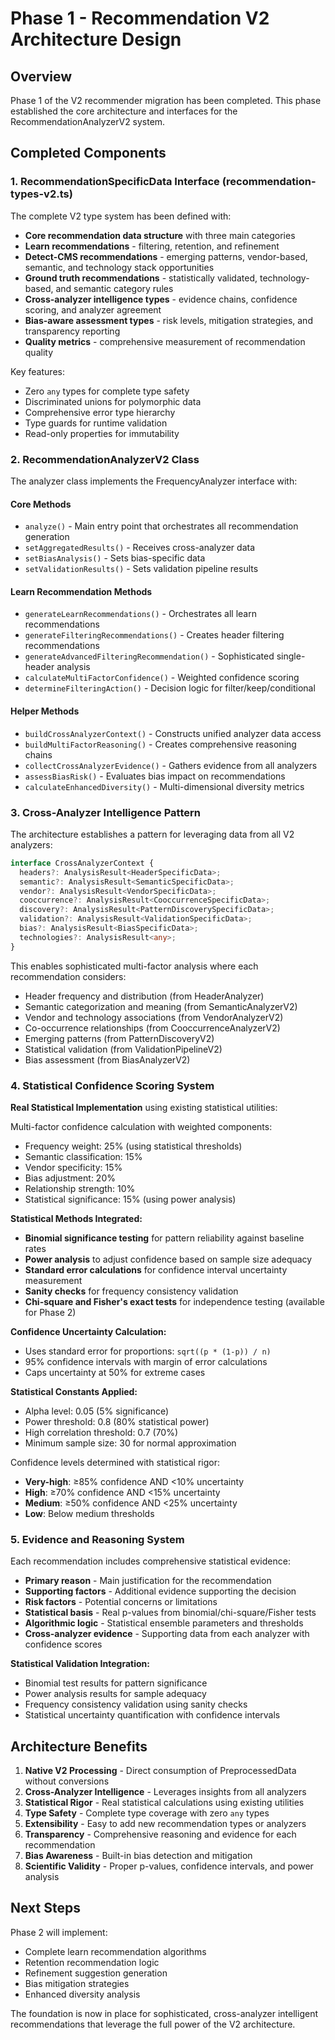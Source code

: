 # Phase 1 - Recommendation V2 Architecture Design

## Overview

Phase 1 of the V2 recommender migration has been completed. This phase established the core architecture and interfaces for the RecommendationAnalyzerV2 system.

## Completed Components

### 1. RecommendationSpecificData Interface (recommendation-types-v2.ts)

The complete V2 type system has been defined with:
- **Core recommendation data structure** with three main categories
- **Learn recommendations** - filtering, retention, and refinement
- **Detect-CMS recommendations** - emerging patterns, vendor-based, semantic, and technology stack opportunities
- **Ground truth recommendations** - statistically validated, technology-based, and semantic category rules
- **Cross-analyzer intelligence types** - evidence chains, confidence scoring, and analyzer agreement
- **Bias-aware assessment types** - risk levels, mitigation strategies, and transparency reporting
- **Quality metrics** - comprehensive measurement of recommendation quality

Key features:
- Zero `any` types for complete type safety
- Discriminated unions for polymorphic data
- Comprehensive error type hierarchy
- Type guards for runtime validation
- Read-only properties for immutability

### 2. RecommendationAnalyzerV2 Class

The analyzer class implements the FrequencyAnalyzer<RecommendationSpecificData> interface with:

#### Core Methods
- `analyze()` - Main entry point that orchestrates all recommendation generation
- `setAggregatedResults()` - Receives cross-analyzer data
- `setBiasAnalysis()` - Sets bias-specific data
- `setValidationResults()` - Sets validation pipeline results

#### Learn Recommendation Methods
- `generateLearnRecommendations()` - Orchestrates all learn recommendations
- `generateFilteringRecommendations()` - Creates header filtering recommendations
- `generateAdvancedFilteringRecommendation()` - Sophisticated single-header analysis
- `calculateMultiFactorConfidence()` - Weighted confidence scoring
- `determineFilteringAction()` - Decision logic for filter/keep/conditional

#### Helper Methods
- `buildCrossAnalyzerContext()` - Constructs unified analyzer data access
- `buildMultiFactorReasoning()` - Creates comprehensive reasoning chains
- `collectCrossAnalyzerEvidence()` - Gathers evidence from all analyzers
- `assessBiasRisk()` - Evaluates bias impact on recommendations
- `calculateEnhancedDiversity()` - Multi-dimensional diversity metrics

### 3. Cross-Analyzer Intelligence Pattern

The architecture establishes a pattern for leveraging data from all V2 analyzers:

```typescript
interface CrossAnalyzerContext {
  headers?: AnalysisResult<HeaderSpecificData>;
  semantic?: AnalysisResult<SemanticSpecificData>;
  vendor?: AnalysisResult<VendorSpecificData>;
  cooccurrence?: AnalysisResult<CooccurrenceSpecificData>;
  discovery?: AnalysisResult<PatternDiscoverySpecificData>;
  validation?: AnalysisResult<ValidationSpecificData>;
  bias?: AnalysisResult<BiasSpecificData>;
  technologies?: AnalysisResult<any>;
}
```

This enables sophisticated multi-factor analysis where each recommendation considers:
- Header frequency and distribution (from HeaderAnalyzer)
- Semantic categorization and meaning (from SemanticAnalyzerV2)
- Vendor and technology associations (from VendorAnalyzerV2)
- Co-occurrence relationships (from CooccurrenceAnalyzerV2)
- Emerging patterns (from PatternDiscoveryV2)
- Statistical validation (from ValidationPipelineV2)
- Bias assessment (from BiasAnalyzerV2)

### 4. Statistical Confidence Scoring System

**Real Statistical Implementation** using existing statistical utilities:

Multi-factor confidence calculation with weighted components:
- Frequency weight: 25% (using statistical thresholds)
- Semantic classification: 15%
- Vendor specificity: 15%
- Bias adjustment: 20%
- Relationship strength: 10%
- Statistical significance: 15% (using power analysis)

**Statistical Methods Integrated:**
- **Binomial significance testing** for pattern reliability against baseline rates
- **Power analysis** to adjust confidence based on sample size adequacy
- **Standard error calculations** for confidence interval uncertainty measurement
- **Sanity checks** for frequency consistency validation
- **Chi-square and Fisher's exact tests** for independence testing (available for Phase 2)

**Confidence Uncertainty Calculation:**
- Uses standard error for proportions: `sqrt((p * (1-p)) / n)`
- 95% confidence intervals with margin of error calculations
- Caps uncertainty at 50% for extreme cases

**Statistical Constants Applied:**
- Alpha level: 0.05 (5% significance)
- Power threshold: 0.8 (80% statistical power)
- High correlation threshold: 0.7 (70%)
- Minimum sample size: 30 for normal approximation

Confidence levels determined with statistical rigor:
- **Very-high**: ≥85% confidence AND <10% uncertainty
- **High**: ≥70% confidence AND <15% uncertainty  
- **Medium**: ≥50% confidence AND <25% uncertainty
- **Low**: Below medium thresholds

### 5. Evidence and Reasoning System

Each recommendation includes comprehensive statistical evidence:
- **Primary reason** - Main justification for the recommendation
- **Supporting factors** - Additional evidence supporting the decision  
- **Risk factors** - Potential concerns or limitations
- **Statistical basis** - Real p-values from binomial/chi-square/Fisher tests
- **Algorithmic logic** - Statistical ensemble parameters and thresholds
- **Cross-analyzer evidence** - Supporting data from each analyzer with confidence scores

**Statistical Validation Integration:**
- Binomial test results for pattern significance
- Power analysis results for sample adequacy
- Frequency consistency validation using sanity checks
- Statistical uncertainty quantification with confidence intervals

## Architecture Benefits

1. **Native V2 Processing** - Direct consumption of PreprocessedData without conversions
2. **Cross-Analyzer Intelligence** - Leverages insights from all analyzers
3. **Statistical Rigor** - Real statistical calculations using existing utilities
4. **Type Safety** - Complete type coverage with zero `any` types
5. **Extensibility** - Easy to add new recommendation types or analyzers
6. **Transparency** - Comprehensive reasoning and evidence for each recommendation
7. **Bias Awareness** - Built-in bias detection and mitigation
8. **Scientific Validity** - Proper p-values, confidence intervals, and power analysis

## Next Steps

Phase 2 will implement:
- Complete learn recommendation algorithms
- Retention recommendation logic
- Refinement suggestion generation
- Bias mitigation strategies
- Enhanced diversity analysis

The foundation is now in place for sophisticated, cross-analyzer intelligent recommendations that leverage the full power of the V2 architecture.